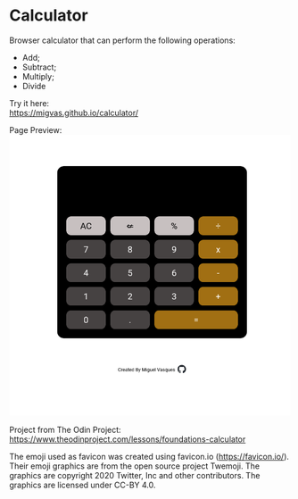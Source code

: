 # Calculator

Browser calculator that can perform the following operations:  
- Add;
- Subtract;
- Multiply;
- Divide

Try it here:  
https://migvas.github.io/calculator/

Page Preview:  
![Alt text](./images/page-preview.png "Page Preview")

Project from The Odin Project:  
https://www.theodinproject.com/lessons/foundations-calculator


The emoji used as favicon was created using favicon.io (https://favicon.io/). Their emoji graphics are from the open source project Twemoji. The graphics are copyright 2020 Twitter, Inc and other contributors. The graphics are licensed under CC-BY 4.0.